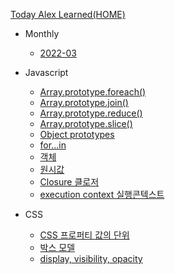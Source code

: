 [Today Alex Learned(HOME)](/)
* Monthly
  * [2022-03](monthly/2022/2022-03.md)
* Javascript
  * [Array.prototype.foreach()](javascript/array/foreach.md)
  * [Array.prototype.join()](javascript/array/join.md)
  * [Array.prototype.reduce()](javascript/array/reduce.md)
  * [Array.prototype.slice()](javascript/array/slice.md)
  * [Object prototypes](javascript/objectprototypes.md)
  * [for...in](javascript/forin.md)
  * [객체](javascript/object.md)
  * [원시값](javascript/원시값.md)
  * [Closure 클로저](javascript/closure.md)
  * [execution context 실행콘텍스트](javascript/실행컨텍스트.md)

* CSS
  * [CSS 프로퍼티 값의 단위](css/property-unit.md)
  * [박스 모델](css/box-model.md)
  * [display, visibility, opacity](css/display.md)